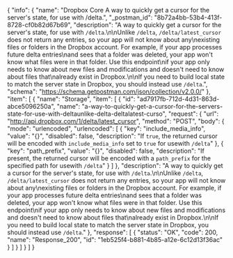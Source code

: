 {
  "info": {
    "name": "Dropbox Core A way to quickly get a cursor for the server's state, for use with /delta.",
    "_postman_id": "8b72a4bb-53b4-413f-8728-cf0b82d67b69",
    "description": "A way to quickly get a cursor for the server's state, for use with `/delta`.\n\nUnlike `/delta`, `/delta/latest_cursor` does not return any entries, so your app will not know about any\nexisting files or folders in the Dropbox account. For example, if your app processes future delta entries\nand sees that a folder was deleted, your app won't know what files were in that folder. Use this endpoint\nif your app only needs to know about new files and modifications and doesn't need to know about files that\nalready exist in Dropbox.\n\nIf you need to build local state to match the server state in Dropbox, you should instead use `/delta`.",
    "schema": "https://schema.getpostman.com/json/collection/v2.0.0/"
  },
  "item": [
    {
      "name": "Storage",
      "item": [
        {
          "id": "ad7917fb-712d-4d31-863d-abce5096250a",
          "name": "a-way-to-quickly-get-a-cursor-for-the-servers-state-for-use-with-deltaunlike-delta-deltalatest-curso",
          "request": {
            "url": "http://api.dropbox.com/1/delta/latest_cursor",
            "method": "POST",
            "body": {
              "mode": "urlencoded",
              "urlencoded": [
                {
                  "key": "include_media_info",
                  "value": "{}",
                  "disabled": false,
                  "description": "If `true`, the returned cursor will be encoded with `include_media_info` set to `true` for usewith `/delta`"
                },
                {
                  "key": "path_prefix",
                  "value": "{}",
                  "disabled": false,
                  "description": "If present, the returned cursor will be encoded with a `path_prefix` for the specified path for usewith `/delta`"
                }
              ]
            },
            "description": "A way to quickly get a cursor for the server's state, for use with `/delta`.\n\nUnlike `/delta`, `/delta/latest_cursor` does not return any entries, so your app will not know about any\nexisting files or folders in the Dropbox account. For example, if your app processes future delta entries\nand sees that a folder was deleted, your app won't know what files were in that folder. Use this endpoint\nif your app only needs to know about new files and modifications and doesn't need to know about files that\nalready exist in Dropbox.\n\nIf you need to build local state to match the server state in Dropbox, you should instead use `/delta`."
          },
          "response": [
            {
              "status": "OK",
              "code": 200,
              "name": "Response_200",
              "id": "1eb525f4-b881-4b85-a12e-6c12d13f36ac"
            }
          ]
        }
      ]
    }
  ]
}